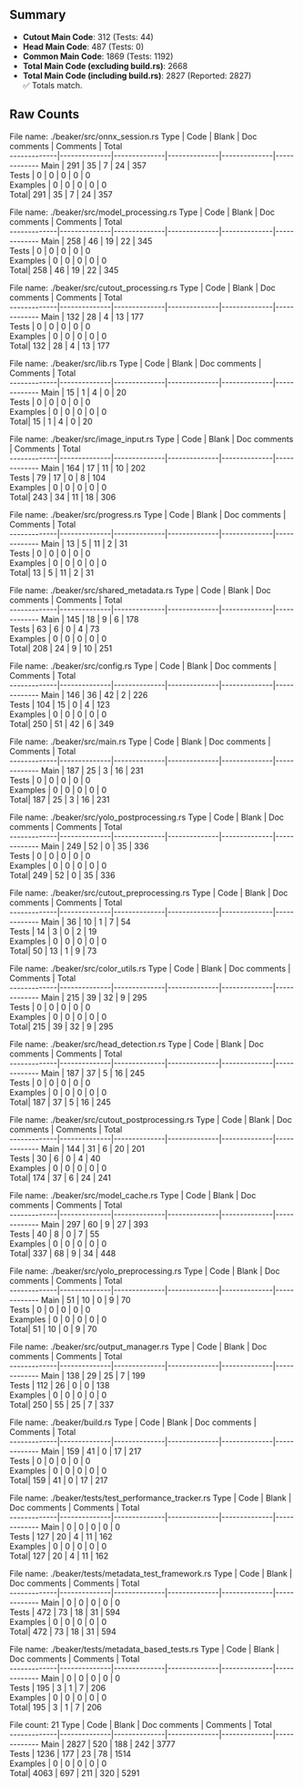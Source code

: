 ## Summary

- **Cutout Main Code**: 312 (Tests: 44)  
- **Head Main Code**: 487 (Tests: 0)  
- **Common Main Code**: 1869 (Tests: 1192)  
- **Total Main Code (excluding build.rs)**: 2668  
- **Total Main Code (including build.rs)**: 2827 (Reported: 2827)  
✅ Totals match.

## Raw Counts

File name: ./beaker/src/onnx_session.rs
Type         | Code         | Blank        | Doc comments | Comments     | Total       
-------------|--------------|--------------|--------------|--------------|-------------
Main         | 291          | 35           | 7            | 24           | 357         
Tests        | 0            | 0            | 0            | 0            | 0           
Examples     | 0            | 0            | 0            | 0            | 0           
Total| 291          | 35           | 7            | 24           | 357         

File name: ./beaker/src/model_processing.rs
Type         | Code         | Blank        | Doc comments | Comments     | Total       
-------------|--------------|--------------|--------------|--------------|-------------
Main         | 258          | 46           | 19           | 22           | 345         
Tests        | 0            | 0            | 0            | 0            | 0           
Examples     | 0            | 0            | 0            | 0            | 0           
Total| 258          | 46           | 19           | 22           | 345         

File name: ./beaker/src/cutout_processing.rs
Type         | Code         | Blank        | Doc comments | Comments     | Total       
-------------|--------------|--------------|--------------|--------------|-------------
Main         | 132          | 28           | 4            | 13           | 177         
Tests        | 0            | 0            | 0            | 0            | 0           
Examples     | 0            | 0            | 0            | 0            | 0           
Total| 132          | 28           | 4            | 13           | 177         

File name: ./beaker/src/lib.rs
Type         | Code         | Blank        | Doc comments | Comments     | Total       
-------------|--------------|--------------|--------------|--------------|-------------
Main         | 15           | 1            | 4            | 0            | 20          
Tests        | 0            | 0            | 0            | 0            | 0           
Examples     | 0            | 0            | 0            | 0            | 0           
Total| 15           | 1            | 4            | 0            | 20          

File name: ./beaker/src/image_input.rs
Type         | Code         | Blank        | Doc comments | Comments     | Total       
-------------|--------------|--------------|--------------|--------------|-------------
Main         | 164          | 17           | 11           | 10           | 202         
Tests        | 79           | 17           | 0            | 8            | 104         
Examples     | 0            | 0            | 0            | 0            | 0           
Total| 243          | 34           | 11           | 18           | 306         

File name: ./beaker/src/progress.rs
Type         | Code         | Blank        | Doc comments | Comments     | Total       
-------------|--------------|--------------|--------------|--------------|-------------
Main         | 13           | 5            | 11           | 2            | 31          
Tests        | 0            | 0            | 0            | 0            | 0           
Examples     | 0            | 0            | 0            | 0            | 0           
Total| 13           | 5            | 11           | 2            | 31          

File name: ./beaker/src/shared_metadata.rs
Type         | Code         | Blank        | Doc comments | Comments     | Total       
-------------|--------------|--------------|--------------|--------------|-------------
Main         | 145          | 18           | 9            | 6            | 178         
Tests        | 63           | 6            | 0            | 4            | 73          
Examples     | 0            | 0            | 0            | 0            | 0           
Total| 208          | 24           | 9            | 10           | 251         

File name: ./beaker/src/config.rs
Type         | Code         | Blank        | Doc comments | Comments     | Total       
-------------|--------------|--------------|--------------|--------------|-------------
Main         | 146          | 36           | 42           | 2            | 226         
Tests        | 104          | 15           | 0            | 4            | 123         
Examples     | 0            | 0            | 0            | 0            | 0           
Total| 250          | 51           | 42           | 6            | 349         

File name: ./beaker/src/main.rs
Type         | Code         | Blank        | Doc comments | Comments     | Total       
-------------|--------------|--------------|--------------|--------------|-------------
Main         | 187          | 25           | 3            | 16           | 231         
Tests        | 0            | 0            | 0            | 0            | 0           
Examples     | 0            | 0            | 0            | 0            | 0           
Total| 187          | 25           | 3            | 16           | 231         

File name: ./beaker/src/yolo_postprocessing.rs
Type         | Code         | Blank        | Doc comments | Comments     | Total       
-------------|--------------|--------------|--------------|--------------|-------------
Main         | 249          | 52           | 0            | 35           | 336         
Tests        | 0            | 0            | 0            | 0            | 0           
Examples     | 0            | 0            | 0            | 0            | 0           
Total| 249          | 52           | 0            | 35           | 336         

File name: ./beaker/src/cutout_preprocessing.rs
Type         | Code         | Blank        | Doc comments | Comments     | Total       
-------------|--------------|--------------|--------------|--------------|-------------
Main         | 36           | 10           | 1            | 7            | 54          
Tests        | 14           | 3            | 0            | 2            | 19          
Examples     | 0            | 0            | 0            | 0            | 0           
Total| 50           | 13           | 1            | 9            | 73          

File name: ./beaker/src/color_utils.rs
Type         | Code         | Blank        | Doc comments | Comments     | Total       
-------------|--------------|--------------|--------------|--------------|-------------
Main         | 215          | 39           | 32           | 9            | 295         
Tests        | 0            | 0            | 0            | 0            | 0           
Examples     | 0            | 0            | 0            | 0            | 0           
Total| 215          | 39           | 32           | 9            | 295         

File name: ./beaker/src/head_detection.rs
Type         | Code         | Blank        | Doc comments | Comments     | Total       
-------------|--------------|--------------|--------------|--------------|-------------
Main         | 187          | 37           | 5            | 16           | 245         
Tests        | 0            | 0            | 0            | 0            | 0           
Examples     | 0            | 0            | 0            | 0            | 0           
Total| 187          | 37           | 5            | 16           | 245         

File name: ./beaker/src/cutout_postprocessing.rs
Type         | Code         | Blank        | Doc comments | Comments     | Total       
-------------|--------------|--------------|--------------|--------------|-------------
Main         | 144          | 31           | 6            | 20           | 201         
Tests        | 30           | 6            | 0            | 4            | 40          
Examples     | 0            | 0            | 0            | 0            | 0           
Total| 174          | 37           | 6            | 24           | 241         

File name: ./beaker/src/model_cache.rs
Type         | Code         | Blank        | Doc comments | Comments     | Total       
-------------|--------------|--------------|--------------|--------------|-------------
Main         | 297          | 60           | 9            | 27           | 393         
Tests        | 40           | 8            | 0            | 7            | 55          
Examples     | 0            | 0            | 0            | 0            | 0           
Total| 337          | 68           | 9            | 34           | 448         

File name: ./beaker/src/yolo_preprocessing.rs
Type         | Code         | Blank        | Doc comments | Comments     | Total       
-------------|--------------|--------------|--------------|--------------|-------------
Main         | 51           | 10           | 0            | 9            | 70          
Tests        | 0            | 0            | 0            | 0            | 0           
Examples     | 0            | 0            | 0            | 0            | 0           
Total| 51           | 10           | 0            | 9            | 70          

File name: ./beaker/src/output_manager.rs
Type         | Code         | Blank        | Doc comments | Comments     | Total       
-------------|--------------|--------------|--------------|--------------|-------------
Main         | 138          | 29           | 25           | 7            | 199         
Tests        | 112          | 26           | 0            | 0            | 138         
Examples     | 0            | 0            | 0            | 0            | 0           
Total| 250          | 55           | 25           | 7            | 337         

File name: ./beaker/build.rs
Type         | Code         | Blank        | Doc comments | Comments     | Total       
-------------|--------------|--------------|--------------|--------------|-------------
Main         | 159          | 41           | 0            | 17           | 217         
Tests        | 0            | 0            | 0            | 0            | 0           
Examples     | 0            | 0            | 0            | 0            | 0           
Total| 159          | 41           | 0            | 17           | 217         

File name: ./beaker/tests/test_performance_tracker.rs
Type         | Code         | Blank        | Doc comments | Comments     | Total       
-------------|--------------|--------------|--------------|--------------|-------------
Main         | 0            | 0            | 0            | 0            | 0           
Tests        | 127          | 20           | 4            | 11           | 162         
Examples     | 0            | 0            | 0            | 0            | 0           
Total| 127          | 20           | 4            | 11           | 162         

File name: ./beaker/tests/metadata_test_framework.rs
Type         | Code         | Blank        | Doc comments | Comments     | Total       
-------------|--------------|--------------|--------------|--------------|-------------
Main         | 0            | 0            | 0            | 0            | 0           
Tests        | 472          | 73           | 18           | 31           | 594         
Examples     | 0            | 0            | 0            | 0            | 0           
Total| 472          | 73           | 18           | 31           | 594         

File name: ./beaker/tests/metadata_based_tests.rs
Type         | Code         | Blank        | Doc comments | Comments     | Total       
-------------|--------------|--------------|--------------|--------------|-------------
Main         | 0            | 0            | 0            | 0            | 0           
Tests        | 195          | 3            | 1            | 7            | 206         
Examples     | 0            | 0            | 0            | 0            | 0           
Total| 195          | 3            | 1            | 7            | 206         

File count: 21
Type         | Code         | Blank        | Doc comments | Comments     | Total       
-------------|--------------|--------------|--------------|--------------|-------------
Main         | 2827         | 520          | 188          | 242          | 3777        
Tests        | 1236         | 177          | 23           | 78           | 1514        
Examples     | 0            | 0            | 0            | 0            | 0           
Total| 4063         | 697          | 211          | 320          | 5291        
